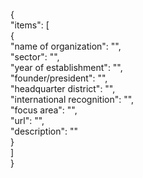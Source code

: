 {<br>
"items": [<br>
{<br>
"name of organization": "",<br>
"sector": "",<br>
"year of establishment": "",<br>
"founder/president": "",<br>
"headquarter district": "",<br>
"international recognition": "",<br>
"focus area": "",<br>
"url": "",<br>
"description": ""<br>
}<br>
]<br>
}
